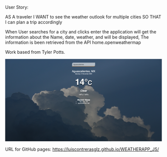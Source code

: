 User Story:

AS A traveler
I WANT to see the weather outlook for multiple cities
SO THAT I can plan a trip accordingly

When User searches for a city and clicks enter the application will get the information about the Name, date, weather, and will be displayed,
The information is been retrieved from the API home.openweathermap

Work based from Tyler Potts.

![ Weather Application](captura.png)

URL for GitHub pages: https://luiscontrerasglz.github.io/WEATHERAPP_JS/
